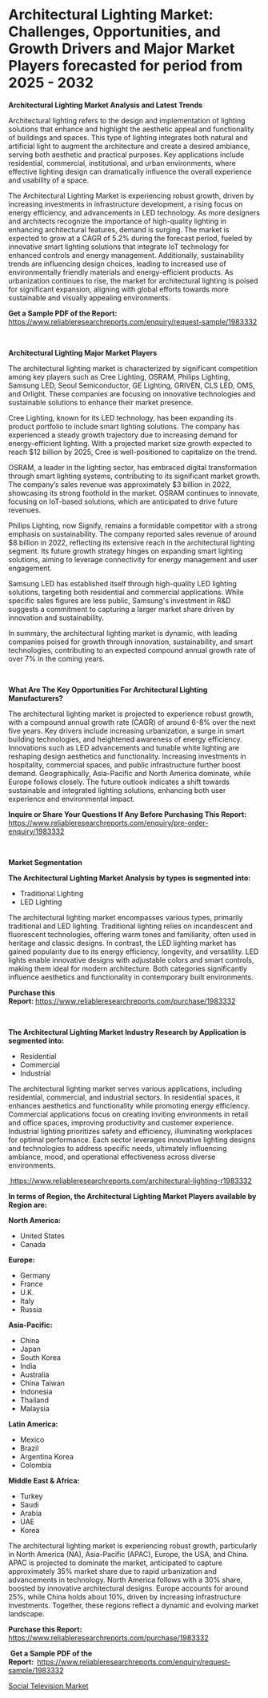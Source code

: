 <p><h1>Architectural Lighting Market: Challenges, Opportunities, and Growth Drivers and Major Market Players forecasted for period from 2025 - 2032</h1></p><p><strong>Architectural Lighting Market Analysis and Latest Trends</strong></p>
<p><p>Architectural lighting refers to the design and implementation of lighting solutions that enhance and highlight the aesthetic appeal and functionality of buildings and spaces. This type of lighting integrates both natural and artificial light to augment the architecture and create a desired ambiance, serving both aesthetic and practical purposes. Key applications include residential, commercial, institutional, and urban environments, where effective lighting design can dramatically influence the overall experience and usability of a space.</p><p>The Architectural Lighting Market is experiencing robust growth, driven by increasing investments in infrastructure development, a rising focus on energy efficiency, and advancements in LED technology. As more designers and architects recognize the importance of high-quality lighting in enhancing architectural features, demand is surging. The market is expected to grow at a CAGR of 5.2% during the forecast period, fueled by innovative smart lighting solutions that integrate IoT technology for enhanced controls and energy management. Additionally, sustainability trends are influencing design choices, leading to increased use of environmentally friendly materials and energy-efficient products. As urbanization continues to rise, the market for architectural lighting is poised for significant expansion, aligning with global efforts towards more sustainable and visually appealing environments.</p></p>
<p><strong>Get a Sample PDF of the Report:&nbsp;</strong> <a href="https://www.reliableresearchreports.com/enquiry/request-sample/1983332?utm_campaign=2128&utm_medium=2&utm_source=Github&utm_content=ia&utm_term=11022025&utm_id=architectural-lighting">https://www.reliableresearchreports.com/enquiry/request-sample/1983332</a></p>
<p>&nbsp;</p>
<p><strong>Architectural Lighting Major Market Players</strong></p>
<p><p>The architectural lighting market is characterized by significant competition among key players such as Cree Lighting, OSRAM, Philips Lighting, Samsung LED, Seoul Semiconductor, GE Lighting, GRIVEN, CLS LED, OMS, and Orlight. These companies are focusing on innovative technologies and sustainable solutions to enhance their market presence.</p><p>Cree Lighting, known for its LED technology, has been expanding its product portfolio to include smart lighting solutions. The company has experienced a steady growth trajectory due to increasing demand for energy-efficient lighting. With a projected market size growth expected to reach $12 billion by 2025, Cree is well-positioned to capitalize on the trend.</p><p>OSRAM, a leader in the lighting sector, has embraced digital transformation through smart lighting systems, contributing to its significant market growth. The company’s sales revenue was approximately $3 billion in 2022, showcasing its strong foothold in the market. OSRAM continues to innovate, focusing on IoT-based solutions, which are anticipated to drive future revenues.</p><p>Philips Lighting, now Signify, remains a formidable competitor with a strong emphasis on sustainability. The company reported sales revenue of around $8 billion in 2022, reflecting its extensive reach in the architectural lighting segment. Its future growth strategy hinges on expanding smart lighting solutions, aiming to leverage connectivity for energy management and user engagement.</p><p>Samsung LED has established itself through high-quality LED lighting solutions, targeting both residential and commercial applications. While specific sales figures are less public, Samsung's investment in R&D suggests a commitment to capturing a larger market share driven by innovation and sustainability.</p><p>In summary, the architectural lighting market is dynamic, with leading companies poised for growth through innovation, sustainability, and smart technologies, contributing to an expected compound annual growth rate of over 7% in the coming years.</p></p>
<p>&nbsp;</p>
<p><strong>What Are The Key Opportunities For Architectural Lighting Manufacturers?</strong></p>
<p><p>The architectural lighting market is projected to experience robust growth, with a compound annual growth rate (CAGR) of around 6-8% over the next five years. Key drivers include increasing urbanization, a surge in smart building technologies, and heightened awareness of energy efficiency. Innovations such as LED advancements and tunable white lighting are reshaping design aesthetics and functionality. Increasing investments in hospitality, commercial spaces, and public infrastructure further boost demand. Geographically, Asia-Pacific and North America dominate, while Europe follows closely. The future outlook indicates a shift towards sustainable and integrated lighting solutions, enhancing both user experience and environmental impact.</p></p>
<p><strong>Inquire or Share Your Questions If Any Before Purchasing This Report:</strong> <a href="https://www.reliableresearchreports.com/enquiry/pre-order-enquiry/1983332?utm_campaign=2128&utm_medium=2&utm_source=Github&utm_content=ia&utm_term=11022025&utm_id=architectural-lighting">https://www.reliableresearchreports.com/enquiry/pre-order-enquiry/1983332</a></p>
<p>&nbsp;</p>
<p><strong>Market Segmentation</strong></p>
<p><strong>The Architectural Lighting Market Analysis by types is segmented into:</strong></p>
<p><ul><li>Traditional Lighting</li><li>LED Lighting</li></ul></p>
<p><p>The architectural lighting market encompasses various types, primarily traditional and LED lighting. Traditional lighting relies on incandescent and fluorescent technologies, offering warm tones and familiarity, often used in heritage and classic designs. In contrast, the LED lighting market has gained popularity due to its energy efficiency, longevity, and versatility. LED lights enable innovative designs with adjustable colors and smart controls, making them ideal for modern architecture. Both categories significantly influence aesthetics and functionality in contemporary built environments.</p></p>
<p><strong>Purchase this Report:&nbsp;</strong><a href="https://www.reliableresearchreports.com/purchase/1983332?utm_campaign=2128&utm_medium=2&utm_source=Github&utm_content=ia&utm_term=11022025&utm_id=architectural-lighting">https://www.reliableresearchreports.com/purchase/1983332</a></p>
<p>&nbsp;</p>
<p><strong>The Architectural Lighting Market Industry Research by Application is segmented into:</strong></p>
<p><ul><li>Residential</li><li>Commercial</li><li>Industrial</li></ul></p>
<p><p>The architectural lighting market serves various applications, including residential, commercial, and industrial sectors. In residential spaces, it enhances aesthetics and functionality while promoting energy efficiency. Commercial applications focus on creating inviting environments in retail and office spaces, improving productivity and customer experience. Industrial lighting prioritizes safety and efficiency, illuminating workplaces for optimal performance. Each sector leverages innovative lighting designs and technologies to address specific needs, ultimately influencing ambiance, mood, and operational effectiveness across diverse environments.</p></p>
<p><a href="https://www.reliableresearchreports.com/architectural-lighting-r1983332?utm_campaign=2128&utm_medium=2&utm_source=Github&utm_content=ia&utm_term=11022025&utm_id=architectural-lighting">&nbsp;https://www.reliableresearchreports.com/architectural-lighting-r1983332</a></p>
<p><strong>In terms of Region, the Architectural Lighting Market Players available by Region are:</strong></p>
<p>
    <p> <strong> North America: </strong>
        <ul>
            <li>United States</li>
            <li>Canada</li>
        </ul>
        </p> 
    <p> <strong> Europe: </strong>
        <ul>
            <li>Germany</li>
            <li>France</li>
            <li>U.K.</li>
            <li>Italy</li>
            <li>Russia</li>
        </ul>
        </p> 
    <p> <strong> Asia-Pacific: </strong>
        <ul>
            <li>China</li>
            <li>Japan</li>
            <li>South Korea</li>
            <li>India</li>
            <li>Australia</li>
            <li>China Taiwan</li>
            <li>Indonesia</li>
            <li>Thailand</li>
            <li>Malaysia</li>
        </ul>
        </p> 
    <p> <strong> Latin America: </strong>
        <ul>
            <li>Mexico</li>
            <li>Brazil</li>
            <li>Argentina Korea</li>
            <li>Colombia</li>
        </ul>
        </p> 
    <p> <strong> Middle East & Africa: </strong>
        <ul>
            <li>Turkey</li>
            <li>Saudi</li>
            <li>Arabia</li>
            <li>UAE</li>
            <li>Korea</li>
        </ul>
    </p>
    </p>
<p><p>The architectural lighting market is experiencing robust growth, particularly in North America (NA), Asia-Pacific (APAC), Europe, the USA, and China. APAC is projected to dominate the market, anticipated to capture approximately 35% market share due to rapid urbanization and advancements in technology. North America follows with a 30% share, boosted by innovative architectural designs. Europe accounts for around 25%, while China holds about 10%, driven by increasing infrastructure investments. Together, these regions reflect a dynamic and evolving market landscape.</p></p>
<p><strong>Purchase this Report: </strong><a href="https://www.reliableresearchreports.com/purchase/1983332?utm_campaign=2128&utm_medium=2&utm_source=Github&utm_content=ia&utm_term=11022025&utm_id=architectural-lighting">https://www.reliableresearchreports.com/purchase/1983332</a></p>
<p>&nbsp;<strong>Get a Sample PDF of the Report:&nbsp;&nbsp;</strong><a href="https://www.reliableresearchreports.com/enquiry/request-sample/1983332?utm_campaign=2128&utm_medium=2&utm_source=Github&utm_content=ia&utm_term=11022025&utm_id=architectural-lighting">https://www.reliableresearchreports.com/enquiry/request-sample/1983332</a></p>
<p><strong></strong></p>
<p><p><a href="https://github.com/MariaWashington76/Market-Research-Report-List-1/blob/main/social-television-market.md?utm_campaign=2128&utm_medium=2&utm_source=Github&utm_content=ia&utm_term=11022025&utm_id=architectural-lighting">Social Television Market</a></p></p>